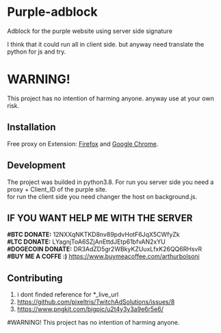 # Purple-adblock
Adblock for the purple website using server side signature


I think that it could run all in client side. but anyway need translate the python for js and try.

# WARNING!
This project has no intention of harming anyone.
anyway use at your own risk.


## Installation

Free proxy on Extension: [Firefox](https://addons.mozilla.org/de/firefox/addon//) and [Google Chrome](https://chrome.google.com/webstore/detail/).

## Development
The project was builded in python3.8.
For run you server side you need a proxy + Client_ID of the purple site. <br>
for run the client side you need changer the host on background.js.

## IF YOU WANT HELP ME WITH THE SERVER

**#BTC DONATE:** 12NXXqNKTKD8nv89pdvHotF6JqX5CWfyZk <br>
**#LTC DONATE:** LYagnjToA6SZjAnEttdJEtp61bfvAN2xYU <br>
**#DOGECOIN DONATE:** DR3AdZD5gr2WBkyKZUuxLfxK26QQ6RHsvR <br>
**#BUY ME A COFFE :)** https://www.buymeacoffee.com/arthurbolsoni

## Contributing

1. i dont finded reference for *_live_url
2. https://github.com/pixeltris/TwitchAdSolutions/issues/8
3. https://www.pngkit.com/bigpic/u2t4y3y3a9e6r5e6/

#WARNING!
This project has no intention of harming anyone. 
